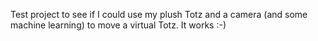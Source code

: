 Test project to see if I could use my plush Totz and a camera (and some machine learning) to move a virtual Totz.
It works :-)

